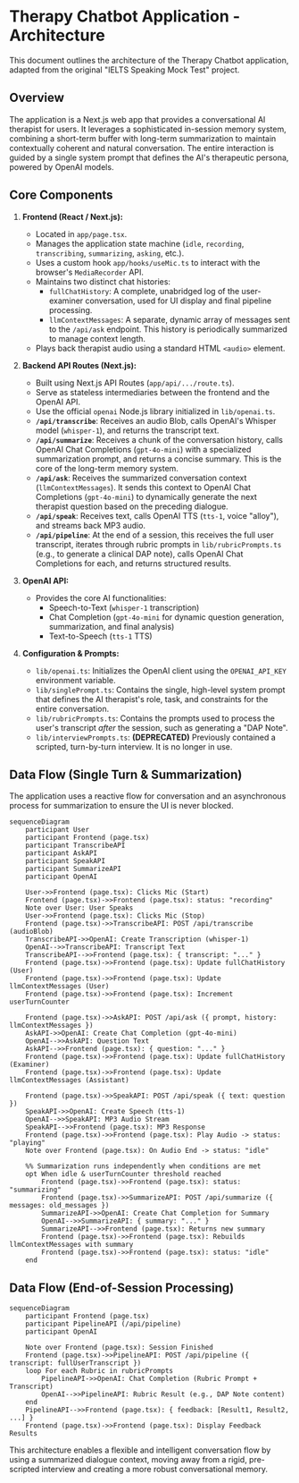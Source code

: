 # Therapy Chatbot Application - Architecture

This document outlines the architecture of the Therapy Chatbot application, adapted from the original "IELTS Speaking Mock Test" project.

## Overview

The application is a Next.js web app that provides a conversational AI therapist for users. It leverages a sophisticated in-session memory system, combining a short-term buffer with long-term summarization to maintain contextually coherent and natural conversation. The entire interaction is guided by a single system prompt that defines the AI's therapeutic persona, powered by OpenAI models.

## Core Components

1.  **Frontend (React / Next.js):**
    *   Located in `app/page.tsx`.
    *   Manages the application state machine (`idle`, `recording`, `transcribing`, `summarizing`, `asking`, etc.).
    *   Uses a custom hook `app/hooks/useMic.ts` to interact with the browser's `MediaRecorder` API.
    *   Maintains two distinct chat histories:
        *   `fullChatHistory`: A complete, unabridged log of the user-examiner conversation, used for UI display and final pipeline processing.
        *   `llmContextMessages`: A separate, dynamic array of messages sent to the `/api/ask` endpoint. This history is periodically summarized to manage context length.
    *   Plays back therapist audio using a standard HTML `<audio>` element.

2.  **Backend API Routes (Next.js):**
    *   Built using Next.js API Routes (`app/api/.../route.ts`).
    *   Serve as stateless intermediaries between the frontend and the OpenAI API.
    *   Use the official `openai` Node.js library initialized in `lib/openai.ts`.
    *   **`/api/transcribe`**: Receives an audio Blob, calls OpenAI's Whisper model (`whisper-1`), and returns the transcript text.
    *   **`/api/summarize`**: Receives a chunk of the conversation history, calls OpenAI Chat Completions (`gpt-4o-mini`) with a specialized summarization prompt, and returns a concise summary. This is the core of the long-term memory system.
    *   **`/api/ask`**: Receives the summarized conversation context (`llmContextMessages`). It sends this context to OpenAI Chat Completions (`gpt-4o-mini`) to dynamically generate the next therapist question based on the preceding dialogue.
    *   **`/api/speak`**: Receives text, calls OpenAI TTS (`tts-1`, voice "alloy"), and streams back MP3 audio.
    *   **`/api/pipeline`**: At the end of a session, this receives the full user transcript, iterates through rubric prompts in `lib/rubricPrompts.ts` (e.g., to generate a clinical DAP note), calls OpenAI Chat Completions for each, and returns structured results.

3.  **OpenAI API:**
    *   Provides the core AI functionalities:
        *   Speech-to-Text (`whisper-1` transcription)
        *   Chat Completion (`gpt-4o-mini` for dynamic question generation, summarization, and final analysis)
        *   Text-to-Speech (`tts-1` TTS)

4.  **Configuration & Prompts:**
    *   `lib/openai.ts`: Initializes the OpenAI client using the `OPENAI_API_KEY` environment variable.
    *   `lib/singlePrompt.ts`: Contains the single, high-level system prompt that defines the AI therapist's role, task, and constraints for the entire conversation.
    *   `lib/rubricPrompts.ts`: Contains the prompts used to process the user's transcript *after* the session, such as generating a "DAP Note".
    *   `lib/interviewPrompts.ts`: **(DEPRECATED)** Previously contained a scripted, turn-by-turn interview. It is no longer in use.

## Data Flow (Single Turn & Summarization)

The application uses a reactive flow for conversation and an asynchronous process for summarization to ensure the UI is never blocked.

```mermaid
sequenceDiagram
    participant User
    participant Frontend (page.tsx)
    participant TranscribeAPI
    participant AskAPI
    participant SpeakAPI
    participant SummarizeAPI
    participant OpenAI

    User->>Frontend (page.tsx): Clicks Mic (Start)
    Frontend (page.tsx)->>Frontend (page.tsx): status: "recording"
    Note over User: User Speaks
    User->>Frontend (page.tsx): Clicks Mic (Stop)
    Frontend (page.tsx)->>TranscribeAPI: POST /api/transcribe (audioBlob)
    TranscribeAPI->>OpenAI: Create Transcription (whisper-1)
    OpenAI-->>TranscribeAPI: Transcript Text
    TranscribeAPI-->>Frontend (page.tsx): { transcript: "..." }
    Frontend (page.tsx)->>Frontend (page.tsx): Update fullChatHistory (User)
    Frontend (page.tsx)->>Frontend (page.tsx): Update llmContextMessages (User)
    Frontend (page.tsx)->>Frontend (page.tsx): Increment userTurnCounter

    Frontend (page.tsx)->>AskAPI: POST /api/ask ({ prompt, history: llmContextMessages })
    AskAPI->>OpenAI: Create Chat Completion (gpt-4o-mini)
    OpenAI-->>AskAPI: Question Text
    AskAPI-->>Frontend (page.tsx): { question: "..." }
    Frontend (page.tsx)->>Frontend (page.tsx): Update fullChatHistory (Examiner)
    Frontend (page.tsx)->>Frontend (page.tsx): Update llmContextMessages (Assistant)
    
    Frontend (page.tsx)->>SpeakAPI: POST /api/speak ({ text: question })
    SpeakAPI->>OpenAI: Create Speech (tts-1)
    OpenAI-->>SpeakAPI: MP3 Audio Stream
    SpeakAPI-->>Frontend (page.tsx): MP3 Response
    Frontend (page.tsx)->>Frontend (page.tsx): Play Audio -> status: "playing"
    Note over Frontend (page.tsx): On Audio End -> status: "idle"

    %% Summarization runs independently when conditions are met
    opt When idle & userTurnCounter threshold reached
        Frontend (page.tsx)->>Frontend (page.tsx): status: "summarizing"
        Frontend (page.tsx)->>SummarizeAPI: POST /api/summarize ({ messages: old_messages })
        SummarizeAPI->>OpenAI: Create Chat Completion for Summary
        OpenAI-->>SummarizeAPI: { summary: "..." }
        SummarizeAPI-->>Frontend (page.tsx): Returns new summary
        Frontend (page.tsx)->>Frontend (page.tsx): Rebuilds llmContextMessages with summary
        Frontend (page.tsx)->>Frontend (page.tsx): status: "idle"
    end
```

## Data Flow (End-of-Session Processing)

```mermaid
sequenceDiagram
    participant Frontend (page.tsx)
    participant PipelineAPI (/api/pipeline)
    participant OpenAI

    Note over Frontend (page.tsx): Session Finished
    Frontend (page.tsx)->>PipelineAPI: POST /api/pipeline ({ transcript: fullUserTranscript })
    loop For each Rubric in rubricPrompts
        PipelineAPI->>OpenAI: Chat Completion (Rubric Prompt + Transcript)
        OpenAI-->>PipelineAPI: Rubric Result (e.g., DAP Note content)
    end
    PipelineAPI-->>Frontend (page.tsx): { feedback: [Result1, Result2, ...] }
    Frontend (page.tsx)->>Frontend (page.tsx): Display Feedback Results
```

This architecture enables a flexible and intelligent conversation flow by using a summarized dialogue context, moving away from a rigid, pre-scripted interview and creating a more robust conversational memory. 